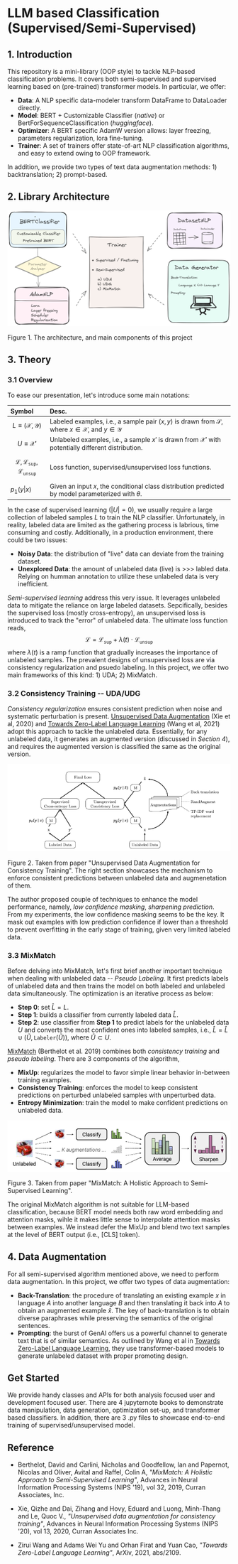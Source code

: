 
# LLM based Classification (Supervised/Semi-Supervised)

## 1. Introduction

This repository is a mini-library (OOP style) to tackle NLP-based classification problems. It covers both semi-supervised and supervised learning based on (pre-trained) transformer models. In particular, we offer:

* **Data**: A NLP specific data-modeler transform DataFrame to DataLoader directly.
* **Model**: BERT + Customizable Classifier (*native*) or BertForSequenceClassification (*huggingface*).
* **Optimizer**: A BERT specific AdamW version allows: layer freezing, parameters regularization, lora fine-tuning.
* **Trainer**: A set of trainers offer state-of-art NLP classification algorithms, and easy to extend owing to OOP framework.

In addition, we provide two types of text data augmentation methods: 1) backtranslation; 2) prompt-based.

## 2. Library Architecture

<p align="center">
<img src="images\workflow.png" width="700">

Figure 1. The architecture, and main components of this project
</p>

## 3. Theory

### 3.1 Overview
To ease our presentation, let's introduce some main notations:

| Symbol     | Desc. |
| :--------   | :------- |
| $$L \equiv (\mathcal{X}, \mathcal{Y})$$   | Labeled examples, i.e., a sample pair $(x, y)$ is drawn from $\mathcal{S}$, where $x\in\mathcal{X}$, and $y\in\mathcal{Y}$|
| $$U \equiv \mathcal{X'}$$ | Unlabeled examples, i.e., a sample $x'$ is drawn from $\mathcal{X}'$ with potentially different distribution.    |
| $$\mathcal{L}, \mathcal{L}_{\texttt{sup}}, \mathcal{L}_{\texttt{unsup}}$$ | Loss function, supervised/unsupervised loss functions.|
| $p_1(y\|x)$ | Given an input $x$, the conditional class distribution predicted by model parameterized with $\theta$. |

In the case of supervised learning ($|U| = 0$), we usually require a large collection of labeled samples $L$ to train the NLP classifier. Unfortunately, in reality, labeled data are limited as the gathering process is labrious, time consuming and costly. Additionally, in a production environment, there could be two issues:
* **Noisy Data**: the distribution of "live" data can deviate from the training dataset.
* **Unexplored Data**: the amount of unlabeled data (live) is >>> labled data. Relying on humman annotation to utilize these unlabeled data is very inefficient.

*Semi-supervised learning* address this very issue. It leverages unlabeled data to mitigate the reliance on large labeled datasets. Sepcifically, besides the supervised loss (mostly cross-entropy), an unsupervised loss is introduced to track the "error" of unlabeled data. The ultimate loss function reads,
$$ \mathcal{L} = \mathcal{L}_{\texttt{sup}} + \lambda(t)\cdot\mathcal{L}_{\texttt{unsup}}$$
where $\lambda(t)$ is a ramp function that gradually increases the importance of unlabeled samples. The prevalent designs of unsupervised loss are via consistency regularization and psuedo labeling. In this project, we offer two main frameworks of this kind: 1) UDA; 2) MixMatch.

### 3.2 Consistency Training -- UDA/UDG

*Consistency regularization* ensures consistent prediction when noise and systematic perturbation is present. [Unsupervised Data Augmentation][1]</cite> (Xie et al, 2020) and [Towards Zero-Label Language Learning][2]</cite> (Wang et al, 2021) adopt this approach to tackle the unlabeled data. Essentially, for any unlabeled data, it generates an augmented version (discussed in *Section 4*), and requires the augmented version is classified the same as the original version.

<p align="left">
  <img src="images\uda.png"/>
  
  Figure 2. Taken from paper "Unsupervised Data Augmentation for Consistency Training". The right section showcases the mechanism to enforce consistent predictions between unlabeled data and augmenetation of them.
</p>

The author proposed couple of techniques to enhance the model performance, namely, *low confidence masking*, *sharpening prediction*. From my experiments, the low confidence masking seems to be the key. It mask out examples with low prediction confidence if lower than a threshold to prevent overfitting in the early stage of training, given very limited labeled data.

### 3.3 MixMatch ###

Before delving into MixMatch, let's first brief another important technique when dealing with unlabeled data -- *Pseudo Labeling*. It first predicts labels of unlabeled data and then trains the model on both labeled and unlabeled data simultaneously. The optimization is an iterative process as below:
- **Step 0**: set $\hat{L} = L$.
- **Step 1**: builds a classifier from currently labeled data $\hat{L}$.
- **Step 2**: use classifier from **Step 1** to predict labels for the unlabeled data $U$ and converts the most confident ones into labeled samples, i.e., $\hat{L} = \hat{L} \cup (\tilde{U},\,\texttt{Labeler}(\tilde{U}))$, where $\tilde{U}\subset U$.

[MixMatch][3]</cite> (Berthelot et al. 2019) combines both *consistency training* and *pseudo labeling*. There are $3$ components of the algorithm,
- **MixUp**: regularizes the model to favor simple linear behavior in-between training examples.
- **Consistency Training**: enforces the model to keep consistent predictions on perturbed unlabeled samples with unperturbed data.
- **Entropy Minimization**: train the model to make confident predictions on unlabeled data.

<p align="left">
  <img src="images\mixmatch.png"/>

  Figure 3. Taken from paper "MixMatch: A Holistic Approach to Semi-Supervised Learning".
</p>

The original MixMatch algorithm is not suitable for LLM-based classification, because BERT model needs both raw word embedding and attention masks, wihle it makes little sense to interpolate attention masks between examples. We instead defer the MixUp and blend two text samples at the level of BERT output (i.e., [CLS] token).

## 4. Data Augmentation

For all semi-supervised algorithm mentioned above, we need to perform data augmentation. In this project, we offer two types of data augmentation:

- **Back-Translation**: the procedure of translating an existing example $x$ in language $A$ into another language $B$ and then translating it back into $A$ to obtain an augmented example $\hat{x}$. The key of back-translation is to obtain diverse paraphrases while preserving the semantics of the original sentences.
- **Prompting**: the burst of GenAI offers us a powerful channel to generate text that is of similar semantics. As outlined by Wang et al in  [Towards Zero-Label Language Learning][2]</cite>, they use transformer-based models to generate unlabeled dataset with proper promoting design.

## Get Started

We provide handy classes and APIs for both analysis focused user and development focused user. There are $4$ jupyternote books to demonstrate data manipulation, data generation, optimization set-up, and transformer based classifiers. In addition, there are $3$ .py files to showcase end-to-end training of supervised/unsupervised model.


## Reference

- Berthelot, David and Carlini, Nicholas and Goodfellow, Ian and Papernot, Nicolas and Oliver, Avital and Raffel, Colin A, *"MixMatch: A Holistic Approach to Semi-Supervised Learning"*, Advances in Neural Information Processing Systems (NIPS '19), vol 32, 2019, Curran Associates, Inc.

- Xie, Qizhe and Dai, Zihang and Hovy, Eduard and Luong, Minh-Thang and Le, Quoc V., *"Unsupervised data augmentation for consistency training"*, Advances in Neural Information Processing Systems (NIPS '20), vol 13, 2020, Curran Associates Inc.

- Zirui Wang and Adams Wei Yu and Orhan Firat and Yuan Cao, *"Towards Zero-Label Language Learning"*, ArXiv, 2021, abs/2109.


[1]: https://arxiv.org/pdf/1904.12848
[2]: https://arxiv.org/abs/2109.09193
[3]: https://proceedings.neurips.cc/paper_files/paper/2019/file/1cd138d0499a68f4bb72bee04bbec2d7-Paper.pdf







